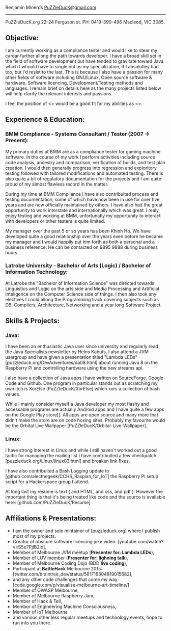 
 Benjamin Minerds                              PuZZleDucK@gmail.com
------------------ - - - - - - - - - - - - - ----------------------
  PuZZleDucK.org                                 22-24 Ferguson st.
 PH: 0419-390-496                                Macleod, VIC 3085.






## Objective:

I am currently working as a compliance tester and would like to stear my carear further allong the path towards developer. I have a broad skill set in the field of software development but have tended to gravitate toward Java which I whould have to single out as my specialization, if I absolutley had too, but I'd resist to the last. This is because I also have a passion for many other fields of software including GNU/Linux, Open source software & hardware, Software licencing, Development/Testing methods and languages. I remain brief on details here as the many projects listed below will help clarify the relevant interests and passions.

I feel the position of <> would be a good fit for my abilities as <>.


## Experience & Education:

### BMM Compliance - Systems Consultant / Tester (2007 -> Present):

My primary duties at BMM are as a compliance tester for gaming machine software. In the course of my work I perform activities including source code analysis, ancestry and comparison, verification of builds, and test plan creation. I would then generally progress into regression and exploritory testing followed with tailored modifications and automated testing. There is also quite a bit of regulatory documentation for the projects and I am quite proud of my almost flawless record in the matter.

During my time at BMM Compliance I have also contribuited process and testing documentation, some of which have now been in use for over five years and are now officially maintained by others. I have also had the great opportunity to work interstate and internationally which was great. I realy enjoy testing and working at BMM, unfortunatly my opportunity to interact with developers or other testers is quite limited.

My manager over the past 5 or so years has been Khinh Ho. We have developed quite a good relationship over the years even before he became my manager and I would happily put him forth as both a personal and a business reference. He can be contacted on 9895 9888 during business hours.


### Latrobe University - Bachelor of Arts (Logic) / Bachelor of Information Technology:

At Latrobe the "Bachelor of Information Science" was directed towards Linguistics and Logic on the arts side and Media Processing and Artificial Inteligence on the Computer Science side of things. I then also took any electives I could allong the Programming track covering subjects such as DB, Compilers, Architecture, Networking and a year long Software Project.


## Skills & Projects:

### Java:

I have been an enthusiastic Java user since university and regularly read the Java Specialists newsletter by Heins Kabuts. I also attend a JVM usergroup and have given a presentation titled "Lambda LEDs" [puzzleduck.org/DevAdventures/da08.html] about running Java 8 on the Raspberry Pi and controlling hardware using the new streams api.

I also have a collection of Java apps I have written on SourceForge, Google Code and Github. One program in particular stands out as scratching my own itch is XorElse [PuZZleDucK/XorElse] which xors a collection of hash values.

While I mainly consider myself a Java developer my most flashy and accessable programs are actually Android apps and I have quite a few apps on the Google Play store[]. All apps are open source and many more that didn't make the store are on code hosing sites. Probably my favourite would be the Orbital Live Wallpaper [PuZZleDucK/Orbital-Live-Wallpaper].

### Linux:

I have  strong interest in Linux and while I still haven't worked out a good tactic for managing the mailing list I have contribuited a few checkpatch [puzzleduck.org/Linux/linux03.html] and broaken link fixes.

I have also contribuited a Bash Logging update to [github.com/alecthegeek/CCHS_Raspian_for_IoT] the Raspberry Pi setup script for a Hackerspace group I attend.

At long last my resume is text (<ahem> and HTML, and css, and pdf <ahem>). However the important thing is that it's being treated like code and the source is avaliable here: [github.com/PuZZleDucK/Resume]

## Affiliations & Presentations:

- I am the owner and sole mintainer of [puzzleduck.org] where I publish most of my projects.
- Creator of obscure software licencing joke video: [youtube.com/watch?v=S5e7PjIB2lo],
- Member of Melbourne JVM meetup (**Presenter for: Lambda LEDs**),
- Member of LUV member (**Presenter for: lighning talk**),
- Member of Melbourne Coding Dojo (BDD **live coding**),
- Participant at **BattleHack** Melbourne 2015: [twitter.com/braintree_dev/status/561716304819015682],
- and any other code challenges that come my way: [code.google.com/p/visualise-melbourne-art-timeline/]
- Member of OWASP Melbourne,
- Member of Melbourne Raspberry Jam,
- Member of Hack & Tell,
- Member of Engineering Machine Consciousness,
- Member of IoT Melbourne
- and various other less regular meetups and technology events, hope to run into you there.








